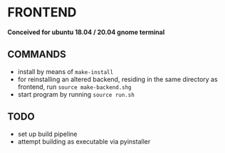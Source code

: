 # FRONTEND

**Conceived for ubuntu 18.04 / 20.04 gnome terminal**

## COMMANDS
- install by means of `make-install`
- for reinstalling an altered backend, residing in the same directory as frontend, run `source make-backend.shg`
- start program by running `source run.sh`

## TODO
- set up build pipeline
- attempt building as executable via pyinstaller 